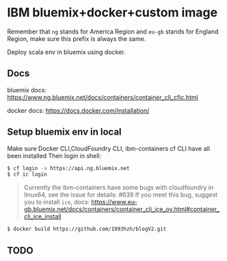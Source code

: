 # IBM bluemix+docker+custom image
Remember that `ng` stands for America Region and `eu-gb` stands for England Region, make sure this prefix is always the same.

Deploy scala env in bluemix using docker.

## Docs
bluemix docs: https://www.ng.bluemix.net/docs/containers/container_cli_cfic.html

docker docs: https://docs.docker.com/installation/

## Setup bluemix env in local
Make sure Docker CLI,CloudFoundry CLI, ibm-containers cf CLI have all been installed
Then login in shell: 
```sh
$ cf login -a https://api.ng.bluemix.net
$ cf ic login
```
> Currently the ibm-containers have some bugs with cloudfoundry in linux64, see the issue for details: #639
> If you meet this bug, suggest you to install `ice`, docs: https://www.eu-gb.bluemix.net/docs/containers/container_cli_ice_ov.html#container_cli_ice_install


```sh
$ docker build https://github.com/1993hzh/blogV2.git
```

## TODO
